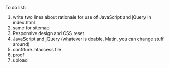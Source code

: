 To do list:
1. write two lines about rationale for use of JavaScript and jQuery in index.html
2. same for sitemap
3. Responsive design and CSS reset
4. JavaScript and jQuery (whatever is doable, Matin, you can change stuff around)
5. confiture .htaccess file
6. proof 
7. upload
